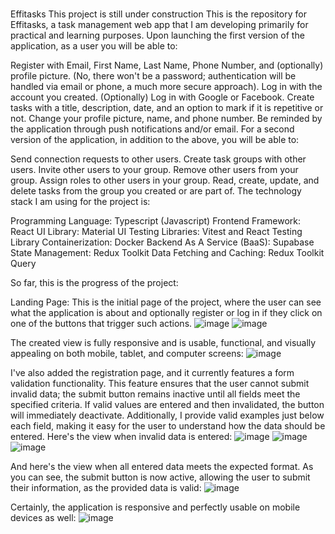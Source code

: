 # 
Effitasks
This project is still under construction
This is the repository for Effitasks, a task management web app that I am developing primarily for practical and learning purposes. Upon launching the first version of the application, as a user you will be able to:

Register with Email, First Name, Last Name, Phone Number, and (optionally) profile picture. (No, there won't be a password; authentication will be handled via email or phone, a much more secure approach).
Log in with the account you created.
(Optionally) Log in with Google or Facebook.
Create tasks with a title, description, date, and an option to mark if it is repetitive or not.
Change your profile picture, name, and phone number.
Be reminded by the application through push notifications and/or email.
For a second version of the application, in addition to the above, you will be able to:

Send connection requests to other users.
Create task groups with other users.
Invite other users to your group.
Remove other users from your group.
Assign roles to other users in your group.
Read, create, update, and delete tasks from the group you created or are part of.
The technology stack I am using for the project is:

Programming Language: Typescript (Javascript)
Frontend Framework: React
UI Library: Material UI
Testing Libraries: Vitest and React Testing Library
Containerization: Docker
Backend As A Service (BaaS): Supabase
State Management: Redux Toolkit
Data Fetching and Caching: Redux Toolkit Query

So far, this is the progress of the project:

Landing Page: This is the initial page of the project, where the user can see what the application is about and optionally register or log in if they click on one of the buttons that trigger such actions.
  ![image](https://github.com/AdrianPolanco/Effitasks/assets/116674818/d928d512-9123-499a-a300-e9aaed21f5d5)
  ![image](https://github.com/AdrianPolanco/Effitasks/assets/116674818/64d67908-7aac-4099-87f8-4b1230b59193)


The created view is fully responsive and is usable, functional, and visually appealing on both mobile, tablet, and computer screens:
![image](https://github.com/AdrianPolanco/Effitasks/assets/116674818/6885cefb-83b9-4d65-b4d2-63300c9fe427)


I've also added the registration page, and it currently features a form validation functionality. This feature ensures that the user cannot submit invalid data; the submit button remains inactive until all fields meet the specified criteria. If valid values are entered and then invalidated, the button will immediately deactivate. Additionally, I provide valid examples just below each field, making it easy for the user to understand how the data should be entered. Here's the view when invalid data is entered:
![image](https://github.com/AdrianPolanco/Effitasks/assets/116674818/6650dfaf-b6c0-4196-ba6b-18bba4170f5a)
![image](https://github.com/AdrianPolanco/Effitasks/assets/116674818/8c04eead-0c88-47ee-89bd-636423c9d9ad)
![image](https://github.com/AdrianPolanco/Effitasks/assets/116674818/1db22a2e-b601-4b12-880c-e9e5e4b803aa)

And here's the view when all entered data meets the expected format. As you can see, the submit button is now active, allowing the user to submit their information, as the provided data is valid:
![image](https://github.com/AdrianPolanco/Effitasks/assets/116674818/e129a4b2-e7f5-4088-80b6-282784510eb8)

Certainly, the application is responsive and perfectly usable on mobile devices as well:
![image](https://github.com/AdrianPolanco/Effitasks/assets/116674818/da0fcf50-a96d-410d-9927-d3fa74765b3d)



